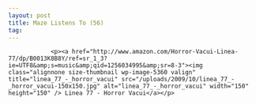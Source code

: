 ```yaml
---
layout: post
title: Maze Listens To (56)
tag: 
---
```



                <p><a href="http://www.amazon.com/Horror-Vacui-Linea-77/dp/B0013K8B8Y/ref=sr_1_3?ie=UTF8&amp;s=music&amp;qid=1256034995&amp;sr=8-3"><img class="alignnone size-thumbnail wp-image-5360 valign" title="linea_77_-_horror_vacui" src="/uploads/2009/10/linea_77_-_horror_vacui-150x150.jpg" alt="linea_77_-_horror_vacui" width="150" height="150" /> Linea 77 - Horror Vacui</a></p>
            
